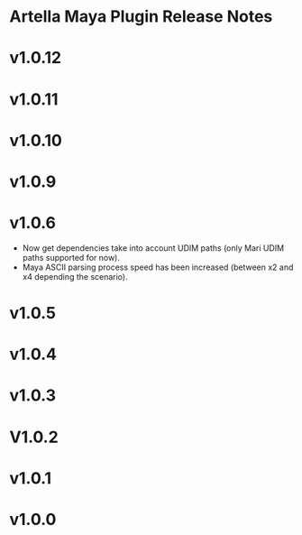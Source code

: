 
# Artella Maya Plugin Release Notes

# v1.0.12

# v1.0.11

# v1.0.10

# v1.0.9

# v1.0.6

* Now get dependencies take into account UDIM paths (only Mari UDIM paths supported for now).
* Maya ASCII parsing process speed has been increased (between x2 and x4 depending the scenario).

# v1.0.5

# v1.0.4

# v1.0.3

# V1.0.2

# v1.0.1

# v1.0.0

